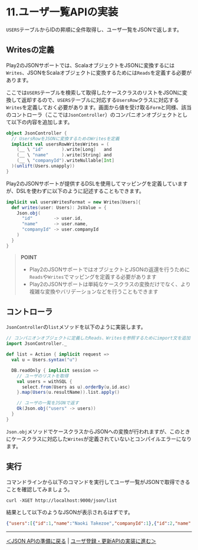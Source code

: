 # 11.ユーザ一覧APIの実装

`USERS`テーブルからIDの昇順に全件取得し、ユーザ一覧をJSONで返します。

## Writesの定義

Play2のJSONサポートでは、ScalaオブジェクトをJSONに変換するには`Writes`、JSONをScalaオブジェクトに変換するためには`Reads`を定義する必要があります。

ここでは`USERS`テーブルを検索して取得したケースクラスのリストをJSONに変換して返却するので、`USERS`テーブルに対応する`UsersRow`クラスに対応する`Writes`を定義しておく必要があります。画面から値を受け取る`Form`と同様、該当のコントローラ（ここでは`JsonController`）のコンパニオンオブジェクトとして以下の内容を追加します。

```scala
object JsonController {
  // UsersRowをJSONに変換するためのWritesを定義
  implicit val usersRowWritesWrites = (
    (__ \ "id"       ).write[Long]   and
    (__ \ "name"     ).write[String] and
    (__ \ "companyId").writeNullable[Int]
  )(unlift(Users.unapply))
}
```

Play2のJSONサポートが提供するDSLを使用してマッピングを定義していますが、DSLを使わずに以下のように記述することもできます。

```scala
implicit val usersWritesFormat = new Writes[Users]{
  def writes(user: Users): JsValue = {
    Json.obj(
      "id"        -> user.id,
      "name"      -> user.name,
      "companyId" -> user.companyId
    )
  }
}
```

> **POINT**
> * Play2のJSONサポートではオブジェクトとJSONの返還を行うために`Reads`や`Writes`でマッピングを定義する必要があります
> * Play2のJSONサポートは単純なケースクラスの変換だけでなく、より複雑な変換やバリデーションなどを行うこともできます

## コントローラ

`JsonController`の`list`メソッドを以下のように実装します。

```scala
// コンパニオンオブジェクトに定義したReads、Writesを参照するためにimport文を追加
import JsonController._

def list = Action { implicit request =>
  val u = Users.syntax("u")

  DB.readOnly { implicit session =>
    // ユーザのリストを取得
    val users = withSQL {
      select.from(Users as u).orderBy(u.id.asc)
    }.map(Users(u.resultName)).list.apply()

    // ユーザの一覧をJSONで返す
    Ok(Json.obj("users" -> users))
  }
}
```

`Json.obj`メソッドでケースクラスからJSONへの変換が行われますが、このときにケースクラスに対応した`Writes`が定義されていないとコンパイルエラーになります。

## 実行

コマンドラインから以下のコマンドを実行してユーザ一覧がJSONで取得できることを確認してみましょう。

```
curl -XGET http://localhost:9000/json/list
```

結果として以下のようなJSONが表示されるはずです。

```json
{"users":[{"id":1,"name":"Naoki Takezoe","companyId":1},{"id":2,"name":"Takako Shimamoto"}]}
```

----
[＜JSON APIの準備に戻る](10_preparation_for_json.md) | [ユーザ登録・更新APIの実装に進む＞](12_implement_update_api.md)
